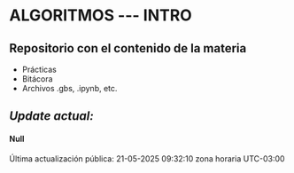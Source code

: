 # ALGORITMOS --- INTRO

## Repositorio con el contenido de la materia

- Prácticas
- Bitácora
- Archivos .gbs, .ipynb, etc.

## *Update actual:* 
#### Null

Última actualización pública: 21-05-2025 09:32:10 zona horaria UTC-03:00

